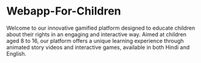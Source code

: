 # Webapp-For-Children
Welcome to our innovative gamified platform designed to educate children about their rights in an engaging and interactive way. Aimed at children aged 8 to 16, our platform offers a unique learning experience through animated story videos and interactive games, available in both Hindi and English.
